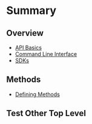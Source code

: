 # Summary

## Overview

* [API Basics](README.md)
* [Command Line Interface](command-line-interface.md)
* [SDKs](sdks.md)

## Methods

* [Defining Methods](methods.md)

## Test Other Top Level





